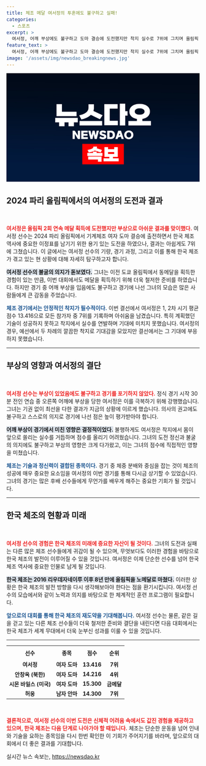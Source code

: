 ```yaml
---
title: 체조 메달 여서정의 투혼에도 불구하고 실패!
categories:
  - 스포츠
excerpt: >
  여서정, 어깨 부상에도 불구하고 도마 결승에 도전했지만 착지 실수로 7위에 그치며 올림픽 메달 획득에 실패했다. 경기를 강행한 그녀의 투혼과 8년 만의 노메달 실적이 아쉬움을 더한다.
feature_text: >
  여서정, 어깨 부상에도 불구하고 도마 결승에 도전했지만 착지 실수로 7위에 그치며 올림픽 메달 획득에 실패했다. 경기를 강행한 그녀의 투혼과 8년 만의 노메달 실적이 아쉬움을 더한다.
image: '/assets/img/newsdao_breakingnews.jpg'
---
```


<p><img src="/assets/img/newsdao_breakingnews.jpg" alt="pcversion 속보" /></p>

<h2 data-ke-size="size26">2024 파리 올림픽에서의 여서정의 도전과 결과</h2>

<p data-ke-size="size16">&nbsp;</p>

<p><b><span style="color: #ee2323;">여서정은 올림픽 2회 연속 메달 획득에 도전했지만 부상으로 아쉬운 결과를 맞이했다.</span></b> 여서정 선수는 2024 파리 올림픽에서 기계체조 여자 도마 결승에 출전하면서 한국 체조 역사에 중요한 이정표를 남기기 위한 용기 있는 도전을 하였으나, 결과는 아쉽게도 7위에 그쳤습니다. 이 글에서는 여서정 선수의 기량, 경기 과정, 그리고 이를 통해 한국 체조가 겪고 있는 현 상황에 대해 자세히 탐구하고자 합니다.</p>

<p><b><span style="background-color: #21538527;">여서정 선수의 불굴의 의지가 돋보였다.</span></b> 그녀는 이전 도쿄 올림픽에서 동메달을 획득한 경험이 있는 만큼, 이번 대회에서도 메달을 획득하기 위해 더욱 철저한 준비를 하였습니다. 하지만 경기 중 어깨 부상을 입음에도 불구하고 경기에 나선 그녀의 모습은 많은 사람들에게 큰 감동을 주었습니다.</p>

<p><b><span style="color: #1a5490;">체조 경기에서는 안정적인 착지가 필수적이다.</span></b> 이번 결선에서 여서정은 1, 2차 시기 평균 점수 13.416으로 모든 참가자 중 7위를 기록하며 아쉬움을 남겼습니다. 특히 계획했던 기술이 성공하지 못하고 착지에서 실수를 연발하며 기대에 미치지 못했습니다. 여서정의 경우, 예선에서 두 차례의 깔끔한 착지로 기대감을 모았지만 결선에서는 그 기대에 부응하지 못했습니다.</p>

<hr>

<h2 data-ke-size="size26">부상의 영향과 여서정의 결단</h2>

<p data-ke-size="size16">&nbsp;</p>

<p><b><span style="color: #ee2323;">여서정 선수는 부상이 있었음에도 불구하고 경기를 포기하지 않았다.</span></b> 정식 경기 시작 30분 전인 연습 중 오른쪽 어깨에 부상을 당한 여서정은 이를 극복하기 위해 강행했습니다. 그녀는 기권 없이 최선을 다한 결과가 지금의 상황에 이르게 했습니다. 의사의 권고에도 불구하고 스스로의 의지로 경기에 나선 점은 높이 평가받아야 합니다.</p>

<p><b><span style="background-color: #21538527;">어깨 부상이 경기에서 미친 영향은 결정적이었다.</span></b> 불행하게도 여서정은 착지에서 몸이 앞으로 쏠리는 실수를 거듭하며 점수를 올리기 어려웠습니다. 그녀의 도전 정신과 불굴의 의지에도 불구하고 부상의 영향은 크게 다가왔고, 이는 그녀의 점수에 직접적인 영향을 미쳤습니다.</p>

<p><b><span style="color: #1a5490;">체조는 기술과 정신력이 결합된 종목이다.</span></b> 경기 중 체중 분배와 중심을 잡는 것이 체조의 성공에 매우 중요한 요소임을 여서정의 이번 경기를 통해 다시금 상기할 수 있었습니다. 그녀의 경기는 많은 후배 선수들에게 무언가를 배우게 해주는 중요한 기회가 될 것입니다.</p>

<hr>

<h2 data-ke-size="size26">한국 체조의 현황과 미래</h2>

<p data-ke-size="size16">&nbsp;</p>

<p><b><span style="color: #ee2323;">여서정 선수의 경험은 한국 체조의 미래에 중요한 자산이 될 것이다.</span></b> 그녀의 도전과 실패는 다른 많은 체조 선수들에게 귀감이 될 수 있으며, 무엇보다도 이러한 경험을 바탕으로 한국 체조의 발전이 이루어질 수 있을 것입니다. 여서정은 이제 단순한 선수를 넘어 한국 체조 역사에 중요한 인물로 남게 될 것입니다.</p>

<p><b><span style="background-color: #21538527;">한국 체조는 2016 리우데자네이루 이후 8년 만에 올림픽을 노메달로 마쳤다.</span></b> 이러한 상황은 한국 체조의 발전 방향을 다시 생각해보아야 한다는 점을 환기시킵니다. 여서정 선수의 모습에서와 같이 노력과 의지를 바탕으로 한 체계적인 훈련 프로그램이 필요합니다.</p>

<p><b><span style="color: #1a5490;">앞으로의 대회를 통해 한국 체조의 재도약을 기대해봅니다.</span></b> 여서정 선수는 물론, 같은 길을 걷고 있는 다른 체조 선수들이 더욱 철저한 준비와 결단을 내린다면 다음 대회에서는 한국 체조가 세계 무대에서 더욱 눈부신 성과를 이룰 수 있을 것입니다.</p>

<hr>

<table style="width: 100%; border-collapse: collapse;">
  <tr>
    <th style="text-align: center; height: 30px;"><b>선수</b></th>
    <th style="text-align: center; height: 30px;"><b>종목</b></th>
    <th style="text-align: center; height: 30px;"><b>점수</b></th>
    <th style="text-align: center; height: 30px;"><b>순위</b></th>
  </tr>
  <tr>
    <td style="text-align: center; height: 17px;"><b>여서정</b></td>
    <td style="text-align: center; height: 17px;"><b>여자 도마</b></td>
    <td style="text-align: center; height: 17px;"><b>13.416</b></td>
    <td style="text-align: center; height: 17px;"><b>7위</b></td>
  </tr>
  <tr>
    <td style="text-align: center; height: 17px;"><b>안창옥 (북한)</b></td>
    <td style="text-align: center; height: 17px;"><b>여자 도마</b></td>
    <td style="text-align: center; height: 17px;"><b>14.216</b></td>
    <td style="text-align: center; height: 17px;"><b>4위</b></td>
  </tr>
  <tr>
    <td style="text-align: center; height: 17px;"><b>시몬 바일스 (미국)</b></td>
    <td style="text-align: center; height: 17px;"><b>여자 도마</b></td>
    <td style="text-align: center; height: 17px;"><b>15.300</b></td>
    <td style="text-align: center; height: 17px;"><b>금메달</b></td>
  </tr>
  <tr>
    <td style="text-align: center; height: 17px;"><b>허웅</b></td>
    <td style="text-align: center; height: 17px;"><b>남자 안마</b></td>
    <td style="text-align: center; height: 17px;"><b>14.300</b></td>
    <td style="text-align: center; height: 17px;"><b>7위</b></td>
  </tr>
</table>

<p data-ke-size="size16">&nbsp;</p>

<p><b><span style="color: #ee2323;">결론적으로, 여서정 선수의 이번 도전은 신체적 어려움 속에서도 값진 경험을 제공하고 있으며, 한국 체조는 다음 단계로 나아가야 할 때입니다.</span></b> 체조는 단순한 운동을 넘어 인내와 기술을 요하는 종목임을 다시 한번 확인한 이 기회가 주어지기를 바라며, 앞으로의 대회에서 더 좋은 결과를 기대합니다.</p>
실시간 뉴스 속보는, <a href="https://newsdao.kr" rel="dofollow">https://newsdao.kr</a>


